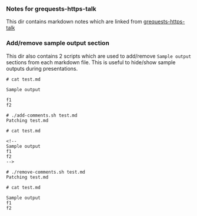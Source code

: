 ### Notes for grequests-https-talk

This dir contains markdown notes which are linked from [grequests-https-talk](http://saurabh-hirani.github.io/slides/decks/grequests-https-talk/main.html)

### Add/remove sample output section

This dir also contains 2 scripts which are used to add/remove ```Sample output``` sections from each markdown file.
This is useful to hide/show sample outputs during presentations.

```shell
# cat test.md

Sample output

f1
f2
```

```shell
# ./add-comments.sh test.md
Patching test.md

# cat test.md

<!--
Sample output
f1
f2
-->
```

```shell
# ./remove-comments.sh test.md
Patching test.md

# cat test.md

Sample output
f1
f2
```
